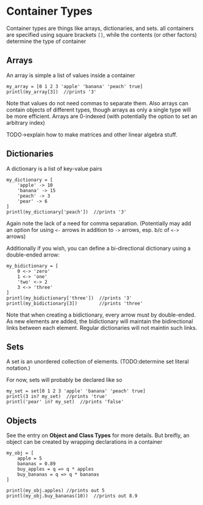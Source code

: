 # Container Types

Container types are things like arrays, dictionaries, and sets. all containers are specified using square brackets `[]`, while the contents (or other factors) determine the type of container

## Arrays

An array is simple a list of values inside a container

```dewy
my_array = [0 1 2 3 'apple' 'banana' 'peach' true]
printl(my_array[3])  //prints '3'
```

Note that values do not need commas to separate them. Also arrays can contain objects of different types, though arrays as only a single type will be more efficient. Arrays are 0-indexed (with potentially the option to set an arbitrary index)

TODO->explain how to make matrices and other linear algebra stuff.

## Dictionaries

A dictionary is a list of key-value pairs

```dewy
my_dictionary = [
    'apple' -> 10
    'banana' -> 15
    'peach' -> 3
    'pear' -> 6
]
printl(my_dictionary['peach'])  //prints '3'
```

Again note the lack of a need for comma separation. (Potentially may add an option for using `<-` arrows in addition to `->` arrows, esp. b/c of `<->` arrows)

Additionally if you wish, you can define a bi-directional dictionary using a double-ended arrow:

```dewy
my_bidictionary = [
    0 <-> 'zero'
    1 <-> 'one'
    'two' <-> 2
    3 <-> 'three'
]
printl(my_bidictionary['three'])  //prints '3'
printl(my_bidictionary[3])        //prints 'three'
```

Note that when creating a bidictionary, every arrow must by double-ended. As new elements are added, the bidictionary will maintain the bidirectional links between each element. Regular dictionaries will not maintin such links.

## Sets

A set is an unordered collection of elements. (TODO:determine set literal notation.)

For now, sets will probably be declared like so

```dewy
my_set = set[0 1 2 3 'apple' 'banana' 'peach' true]
printl(3 in? my_set)  //prints 'true'
printl('pear' in? my_set)  //prints 'false'
```


## Objects

See the entry on **Object and Class Types** for more details. But breifly, an object can be created by wrapping declarations in a container

```dewy
my_obj = [
    apple = 5
    bananas = 0.89
    buy_apples = q => q * apples
    buy_bananas = q => q * bananas
]

printl(my_obj.apples) //prints out 5
printl(my_obj.buy_bananas(10))  //prints out 8.9
```